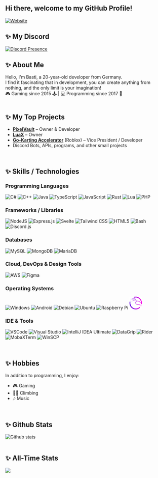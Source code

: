 <h2> Hi there, welcome to my GitHub Profile! </h2>

[![Website](https://img.shields.io/badge/Website-bastih18.dev-3CCF91?style=for-the-badge&logo=Google%20Chrome&logoColor=white)](https://bastih18.dev)

## ✨ **My Discord** <br>
[![Discord Presence](https://lanyard.cnrad.dev/api/273797150880563201)](https://discord.com/users/273797150880563201)

## ✨ **About Me** <br>
Hello, I'm Basti, a 20-year-old developer from Germany. <br>
I find it fascinating that in development, you can create anything from nothing, and the only limit is your imagination! <br>
🎮 Gaming since 2015 🕹️ | 💻 Programming since 2017 🚀
<br>
<br>

## ✨ **My Top Projects** <br>
- **[PixelVault](https://pixelvault.co)** – Owner & Developer
- **[LuaX](https://luax.xyz)** – Owner
- **[Go-Karting Accelerator](https://discord.gg/gka)** (Roblox) – Vice President / Developer
- Discord Bots, APIs, programs, and other small projects

<br>

## ✨ **Skills / Technologies** 

### Programming Languages
<p align="left">
  <img src="https://cdn.jsdelivr.net/gh/devicons/devicon/icons/csharp/csharp-original.svg" width="40" height="40" alt="C#"/>
  <img src="https://cdn.jsdelivr.net/gh/devicons/devicon/icons/cplusplus/cplusplus-original.svg" width="40" height="40" alt="C++"/>
  <img src="https://cdn.jsdelivr.net/gh/devicons/devicon/icons/java/java-original.svg" width="40" height="40" alt="Java"/>
  <img src="https://cdn.jsdelivr.net/gh/devicons/devicon/icons/typescript/typescript-original.svg" width="40" height="40" alt="TypeScript"/>
  <img src="https://cdn.jsdelivr.net/gh/devicons/devicon/icons/javascript/javascript-original.svg" width="40" height="40" alt="JavaScript"/>
  <img src="https://cdn.jsdelivr.net/gh/devicons/devicon/icons/rust/rust-original.svg" width="40" height="40" alt="Rust"/>
  <img src="https://cdn.jsdelivr.net/gh/devicons/devicon/icons/lua/lua-original.svg" width="40" height="40" alt="Lua"/>
  <img src="https://cdn.jsdelivr.net/gh/devicons/devicon/icons/php/php-original.svg" width="40" height="40" alt="PHP"/>
</p>

### Frameworks / Libraries
<p align="left">
  <img src="https://cdn.jsdelivr.net/gh/devicons/devicon/icons/nodejs/nodejs-original.svg" width="40" height="40" alt="NodeJS"/>
  <img src="https://cdn.jsdelivr.net/gh/devicons/devicon/icons/express/express-original.svg" width="40" height="40" alt="Express.js"/>
  <img src="https://cdn.jsdelivr.net/gh/devicons/devicon/icons/svelte/svelte-original.svg" width="40" height="40" alt="Svelte"/>
  <img src="https://cdn.jsdelivr.net/gh/devicons/devicon/icons/tailwindcss/tailwindcss-original.svg" width="40" height="40" alt="Tailwind CSS"/>
  <img src="https://cdn.jsdelivr.net/gh/devicons/devicon/icons/html5/html5-original.svg" width="40" height="40" alt="HTML5"/>
  <img src="https://cdn.jsdelivr.net/gh/devicons/devicon/icons/bash/bash-original.svg" width="40" height="40" alt="Bash"/>
  <img src="https://cdn.jsdelivr.net/gh/devicons/devicon/icons/discordjs/discordjs-original.svg" width="40" height="40" alt="Discord.js"/>
</p>

### Databases
<p align="left">
  <img src="https://cdn.jsdelivr.net/gh/devicons/devicon/icons/mysql/mysql-original.svg" width="40" height="40" alt="MySQL"/>
  <img src="https://cdn.jsdelivr.net/gh/devicons/devicon/icons/mongodb/mongodb-original.svg" width="40" height="40" alt="MongoDB"/>
  <img src="https://cdn.jsdelivr.net/gh/devicons/devicon/icons/mariadb/mariadb-original.svg" width="40" height="40" alt="MariaDB"/>
</p>

### Cloud, DevOps & Design Tools
<p align="left">
  <img src="https://cdn.jsdelivr.net/gh/devicons/devicon/icons/amazonwebservices/amazonwebservices-original-wordmark.svg" width="40" height="40" alt="AWS"/>
  <img src="https://cdn.jsdelivr.net/gh/devicons/devicon/icons/figma/figma-original.svg" width="40" height="40" alt="Figma"/>
</p>

### Operating Systems
<p align="left">
  <img src="https://cdn.jsdelivr.net/gh/devicons/devicon/icons/windows8/windows8-original.svg" width="40" height="40" alt="Windows"/>
  <img src="https://cdn.jsdelivr.net/gh/devicons/devicon/icons/android/android-plain.svg" width="40" height="40" alt="Android"/>
  <img src="https://cdn.jsdelivr.net/gh/devicons/devicon/icons/debian/debian-original.svg" width="40" height="40" alt="Debian"/>
  <img src="https://cdn.jsdelivr.net/gh/devicons/devicon/icons/ubuntu/ubuntu-original.svg" width="40" height="40" alt="Ubuntu"/>
  <img src="https://cdn.jsdelivr.net/gh/devicons/devicon/icons/raspberrypi/raspberrypi-original.svg" width="40" height="40" alt="Raspberry Pi"/>
  <img src="https://github.com/Bastih18/Bastih18/raw/refs/heads/master/kali-linux.webp" width="40" height="40" alt="Kali Linux"/>
</p>

### IDE & Tools
<p align="left">
  <img src="https://cdn.jsdelivr.net/gh/devicons/devicon/icons/vscode/vscode-original.svg" width="40" height="40" alt="VSCode"/>
  <img src="https://cdn.jsdelivr.net/gh/devicons/devicon/icons/visualstudio/visualstudio-plain.svg" width="40" height="40" alt="Visual Studio"/>
  <img src="https://cdn.jsdelivr.net/gh/devicons/devicon/icons/intellij/intellij-original.svg" width="40" height="40" alt="IntelliJ IDEA Ultimate"/>
  <img src="https://resources.jetbrains.com/storage/products/datagrip/img/meta/datagrip_logo_300x300.png" width="40" height="40" alt="DataGrip"/>
  <img src="https://resources.jetbrains.com/storage/products/rider/img/meta/rider_logo_300x300.png" width="40" height="40" alt="Rider"/>
  <img src="https://mobaxterm.mobatek.net/img/moba/xterm_logo.png" width="40" height="40" alt="MobaXTerm"/>
  <img src="https://winscp-static-746341.c.cdn77.org/assets/images/logos/logo.png?v=7034" width="40" height="40" alt="WinSCP"/>
</p>

<br>

## ✨ **Hobbies** <br>
In addition to programming, I enjoy:
- 🎮 Gaming
- 🧗‍♂️ Climbing
- 🎶 Music

<br>

## ✨ **Github Stats** <br>
![Github stats](https://github-readme-stats.vercel.app/api?username=bastih18&show_icons=true&hide_border=true&count_private=true&include_all_commits=true&bg_color=ffffff00&hide_title=true)
<br> 
<br>

## ✨ **All-Time Stats** <br>
<div>
<img height="300" src="https://wakatime.com/share/@6b3736a7-e0cc-4eb6-a55d-291a11d4e484/c59ba575-a1f4-46da-a9f4-da4f43e34a1d.png" />
</div>
